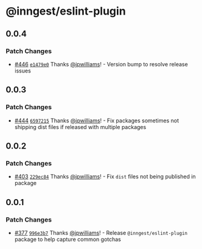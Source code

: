 # @inngest/eslint-plugin

## 0.0.4

### Patch Changes

- [#446](https://github.com/inngest/inngest-js/pull/446) [`e1479e0`](https://github.com/inngest/inngest-js/commit/e1479e05525192ab62e410becff9f68027324897) Thanks [@jpwilliams](https://github.com/jpwilliams)! - Version bump to resolve release issues

## 0.0.3

### Patch Changes

- [#444](https://github.com/inngest/inngest-js/pull/444) [`6597215`](https://github.com/inngest/inngest-js/commit/6597215ed012555b5698fe37dac0ea485b058ce0) Thanks [@jpwilliams](https://github.com/jpwilliams)! - Fix packages sometimes not shipping dist files if released with multiple packages

## 0.0.2

### Patch Changes

- [#403](https://github.com/inngest/inngest-js/pull/403) [`229ec84`](https://github.com/inngest/inngest-js/commit/229ec8480d05188064d33284c2c783096c7fb9d7) Thanks [@jpwilliams](https://github.com/jpwilliams)! - Fix `dist` files not being published in package

## 0.0.1

### Patch Changes

- [#377](https://github.com/inngest/inngest-js/pull/377) [`996e3b7`](https://github.com/inngest/inngest-js/commit/996e3b7296505714104d15e7d1eebaeee2445b21) Thanks [@jpwilliams](https://github.com/jpwilliams)! - Release `@inngest/eslint-plugin` package to help capture common gotchas
